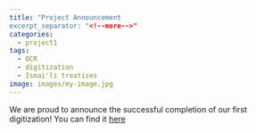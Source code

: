 ```yaml
---
title: "Project Announcement
excerpt_separator: "<!--more-->"
categories:
  - project1
tags:
  - OCR
  - digitization
  - Ismai'li treatises
image: images/my-image.jpg
---
```

We are proud to announce the successful completion of our first digitization! You can find it [here](https://github.com/khosh07/portfolio/blob/master/_posts/2025-08-13-first-blog.md)
